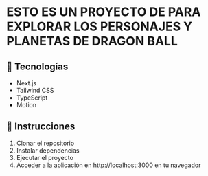 # ESTO ES UN PROYECTO DE PARA EXPLORAR LOS PERSONAJES Y PLANETAS DE DRAGON BALL

## 🚀 Tecnologías

- Next.js 
- Tailwind CSS
- TypeScript
- Motion

## 📝 Instrucciones

1. Clonar el repositorio
2. Instalar dependencias
3. Ejecutar el proyecto
4. Acceder a la aplicación en http://localhost:3000 en tu navegador